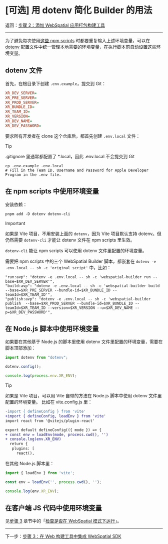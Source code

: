 
# [可选] 用 dotenv 简化 Builder 的用法

返回：[步骤 2：添加 WebSpatial 应用打包构建工具](step-2-add-build-tool-for-packaged-webspatial-apps.md)

---

为了避免每次使用[这些 npm scripts](#) 时都要重复输入上述环境变量，可以在 [dotenv](#) 配置文件中统一管理本地需要的环境变量，在执行脚本前自动设置这些环境变量。

## dotenv 文件

首先，在根目录下创建 `.env.example`，提交到 Git：

```ini
XR_DEV_SERVER=
XR_PRE_SERVER=
XR_PROD_SERVER=
XR_BUNDLE_ID=
XR_TEAM_ID=
XR_VERSION=
XR_DEV_NAME=
XR_DEV_PASSWORD=
```

要求所有开发者在 clone 这个仓库后，都首先创建 `.env.local` 文件：

> [!TIP]
> .gitignore 里通常都配置了 *.local，因此 .env.local 不会提交到 Git

```shell
cp .env.example .env.local
# Fill in the Team ID, Username and Password for Apple Developer Program in the .env file.
```

## 在 npm scripts 中使用环境变量

安装依赖：

```shell
pnpm add -D dotenv dotenv-cli
```

> [!IMPORTANT]
> 如果是 Vite 项目，不用安装上面的 `dotenv`，因为 Vite 项目默认支持 dotenv。但仍然需要 `dotenv-cli` 才能让 dotenv 文件在 npm scripts 里生效。

`dotenv-cli` 能让 npm scripts 可以使用 dotenv 文件里配置的环境变量。

需要把 npm scripts 中的三个 WebSpatial Builder 脚本，都嵌套在 `dotenv -e .env.local -- sh -c 'original script'` 中，比如：

```json5
"run:avp": "dotenv -e .env.local -- sh -c 'webspatial-builder run --base=$XR_DEV_SERVER'",
"build:avp": "dotenv -e .env.local -- sh -c 'webspatial-builder build --base=$XR_PRE_SERVER --bundle-id=$XR_BUNDLE_ID --teamId=$XR_TEAM_ID'",
"publish:avp": "dotenv -e .env.local -- sh -c 'webspatial-builder publish  --base=$XR_PROD_SERVER --bundle-id=$XR_BUNDLE_ID --teamId=$XR_TEAM_ID --version=$XR_VERSION --u=$XR_DEV_NAME --p=$XR_DEV_PASSWORD'",
```

## 在 Node.js 脚本中使用环境变量

如果要在其他基于 Node.js 的脚本里使用 dotenv 文件里配置的环境变量，需要在脚本顶部添加：

```js
import dotenv from "dotenv";

dotenv.config();

console.log(process.env.XR_ENV);
```

> [!TIP]
> 如果是 Vite 项目，可以用 Vite 自带的方法在 Node.js 脚本中使用 dotenv 文件里配置的环境变量。
> 比如在 vite.config.js 里：
> ```diff
> -import { defineConfig } from 'vite'
> +import { defineConfig, loadEnv } from 'vite'
> import react from '@vitejs/plugin-react'
>
> export default defineConfig(({ mode }) => {
> + const env = loadEnv(mode, process.cwd(), '')
> + console.log(env.XR_ENV)
>   return {
>    plugins: [
>      react(),
> ```
> 在其他 Node.js 脚本里：
> ```js
> import { loadEnv } from 'vite';
>
> const env = loadEnv('', process.cwd(), '');
>
> console.log(env.XR_ENV);
> ```

## 在客户端 JS 代码中使用环境变量

见[步骤 3](step-3-integrate-webspatial-sdk-into-web-build-tools.md) 章节中的「[检查是否在 WebSpatial 模式下运行](check-if-running-in-webspatial-mode.md)」。


---

下一步：[步骤 3：在 Web 构建工具中集成 WebSpatial SDK](step-3-integrate-webspatial-sdk-into-web-build-tools.md)
